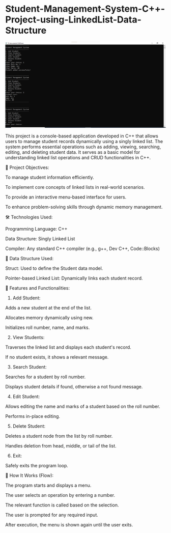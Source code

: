 # Student-Management-System-C++-Project-using-LinkedList-Data-Structure

![image alt](https://github.com/Muzammil-khan-uni/Student-Management-System-Project-using-LinkedList-Data-Structure/blob/main/Output%20SS.png?raw=true)


This project is a console-based application developed in C++ that allows users to manage student records dynamically using a singly linked list. The system performs essential operations such as adding, viewing, searching, editing, and deleting student data. It serves as a basic model for understanding linked list operations and CRUD functionalities in C++.

🎯 Project Objectives:

To manage student information efficiently.

To implement core concepts of linked lists in real-world scenarios.

To provide an interactive menu-based interface for users.

To enhance problem-solving skills through dynamic memory management.

🛠️ Technologies Used:

Programming Language: C++

Data Structure: Singly Linked List

Compiler: Any standard C++ compiler (e.g., g++, Dev C++, Code::Blocks)

🧱 Data Structure Used:

Struct: Used to define the Student data model.

Pointer-based Linked List: Dynamically links each student record.

📂 Features and Functionalities:

1. Add Student:

Adds a new student at the end of the list.

Allocates memory dynamically using new.

Initializes roll number, name, and marks.

2. View Students:

Traverses the linked list and displays each student's record.

If no student exists, it shows a relevant message.

3. Search Student:

Searches for a student by roll number.

Displays student details if found, otherwise a not found message.

4. Edit Student:

Allows editing the name and marks of a student based on the roll number.

Performs in-place editing.

5. Delete Student:

Deletes a student node from the list by roll number.

Handles deletion from head, middle, or tail of the list.

6. Exit:

Safely exits the program loop.

🧠 How It Works (Flow):

The program starts and displays a menu.

The user selects an operation by entering a number.

The relevant function is called based on the selection.

The user is prompted for any required input.

After execution, the menu is shown again until the user exits.

